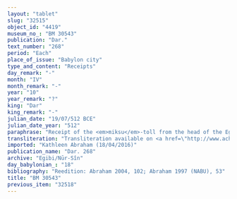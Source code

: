 ```yaml
---
layout: "tablet"
slug: "32515"
object_id: "4419"
museum_no_: "BM 30543"
publication: "Dar."
text_number: "268"
period: "Each"
place_of_issue: "Babylon city"
type_and_content: "Receipts"
day_remark: "-"
month: "IV"
month_remark: "-"
year: "10"
year_remark: "?"
king: "Dar"
king_remark: "-"
julian_date: "19/07/512 BCE"
julian_date_year: "512"
paraphrase: "Receipt of the <em>miksu</em>-toll from the head of the Egibi family.<br /> <strong>A</strong>, harbour master (<em>rab kāri</em>) of Bīt-Ir&#39;anni, receives (<em>eṭēru</em>) toll (<em>miksu</em>) from <strong>B</strong> for a boat loaded with 70 kor of barley. He should let the boat pass (<em>etēqu</em> &Scaron;) beyond (<em>ina muhhi</em>) his quay and give it (back) to <strong>B</strong>. Names of 6 witnesses and the scribe.<br /> <br /> <strong>A</strong>= Kulbibi/Bēl-kāṣir//Eppe&scaron;-ilī, (<em>rab kāri</em>);&nbsp;<strong>B</strong>= &Scaron;i&scaron;ki/Iddinaya//Egibi (=Marduk-nāṣir-apli/Itti-Marduk-balāṭu//Egibi"
transliteration: "Transliteration available on <a href=\"http://www.achemenet.com/fr/item/?/3349245==Strassmaier --Inschriften von Darius&l=a&c=1&t=1.4/3/96/1/1658016\" target=\"_blank\">Achemenet</a>"
imported: "Kathleen Abraham (18/04/2016)"
publication_name: "Dar. 268"
archive: "Egibi/Nūr-Sîn"
day_babylonian_: "18"
bibliography: "Reedition: Abraham 2004, 102; Abraham 1997 (NABU), 53"
title: "BM 30543"
previous_item: "32518"
---
```

